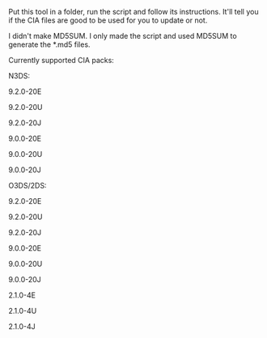 ﻿Put this tool in a folder, run the script and follow its instructions. 
It'll tell you if the CIA files are good to be used for you to update or not.

I didn't make MD5SUM. I only made the script and used MD5SUM to generate the *.md5 files.


Currently supported CIA packs:

N3DS:

9.2.0-20E

9.2.0-20U

9.2.0-20J

9.0.0-20E

9.0.0-20U

9.0.0-20J


O3DS/2DS:

9.2.0-20E

9.2.0-20U

9.2.0-20J

9.0.0-20E

9.0.0-20U

9.0.0-20J

2.1.0-4E

2.1.0-4U

2.1.0-4J




 
